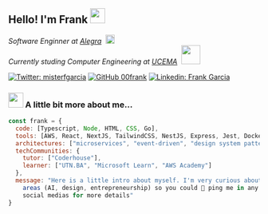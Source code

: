 <h2> Hello! I'm Frank
  <img src="https://media.giphy.com/media/Oj25fisQ3zhukVWY96/giphy.gif" width="30">
</h2>

<p>
  <em>
    Software Enginner at <a href="https://www.alegra.com/">Alegra</a>
    <img
      style="margin-left: 4px; width: 18px; height: 18px"
      src="https://i.imgur.com/K43caTt.jpeg" />
    </br>
    Currently studing Computer Engineering at <a href="https://ucema.edu.ar/">UCEMA</a>
    <img
      style="margin-left: 4px; width: 38px"
      src="https://i.imgur.com/KqAxuoh.jpeg"/>
  </em>
</p>

[![Twitter: misterfgarcia](https://img.shields.io/badge/follow_me_-000000.svg?&style=for-the-badge&logo=x&logoColor=white)](https://x.com/misterfgarcia)
[![GitHub 00frank](https://img.shields.io/badge/github-161B22.svg?&style=for-the-badge&logo=github&logoColor=white)](https://github.com/00frank)
[![Linkedin: Frank Garcia](https://img.shields.io/badge/linkedin-%230077B5.svg?&style=for-the-badge&logo=linkedin&logoColor=white)](https://www.linkedin.com/in/garcia-frank/)


### <img src="https://media.giphy.com/media/VgCDAzcKvsR6OM0uWg/giphy.gif" width="30"> A little bit more about me...  

```javascript
const frank = {
  code: [Typescript, Node, HTML, CSS, Go],
  tools: [AWS, React, NextJS, TailwindCSS, NestJS, Express, Jest, Docker],
  architectures: ["microservices", "event-driven", "design system pattern"],
  techCommunities: {
    tutor: ["Coderhouse"],
    learner: ["UTN.BA", "Microsoft Learn", "AWS Academy"]
  },
  message: "Here is a little intro about myself. I'm very curious about other
    areas (AI, design, entrepreneurship) so you could 💬 ping me in any of my
    social medias for more details"
}
```

